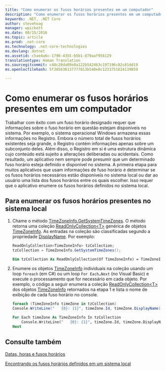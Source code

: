 ```yaml
---
title: "Como enumerar os fusos horários presentes em um computador"
description: "Como enumerar os fusos horários presentes em um computador"
keywords: .NET, .NET Core
author: stevehoag
manager: wpickett
ms.date: 08/15/2016
ms.topic: article
ms.prod: .net-core
ms.technology: .net-core-technologies
ms.devlang: dotnet
ms.assetid: c5ae4a6c-1790-4355-b5b1-879aaf956129
translationtype: Human Translation
ms.sourcegitcommit: c40c28da09e8a122b542463c197196c82c81dd19
ms.openlocfilehash: 5f385636137777013b540e8c1233751624139859

---
```


# <a name="how-to-enumerate-time-zones-present-on-a-computer"></a>Como enumerar os fusos horários presentes em um computador

Trabalhar com êxito com um fuso horário designado requer que informações sobre o fuso horário em questão estejam disponíveis no sistema. Por exemplo, o sistema operacional Windows armazena essas informações no Registro. Embora o número total de fusos horários existentes seja grande, o Registro contém informações apenas sobre um subconjunto deles. Além disso, o Registro em si é uma estrutura dinâmica cujo conteúdo está sujeito a alterações deliberadas ou acidentais. Como resultado, um aplicativo nem sempre pode presumir que um determinado fuso horário esteja definido e disponível no sistema. A primeira etapa para muitos aplicativos que usam informações de fuso horário é determinar se os fusos horários necessários estão disponíveis no sistema local ou dar ao usuário uma lista dos fusos horários entre os quais escolher. Isso requer que o aplicativo enumere os fusos horários definidos no sistema local. 

## <a name="to-enumerate-the-time-zones-present-on-the-local-system"></a>Para enumerar os fusos horários presentes no sistema local

1. Chame o método [TimeZoneInfo.GetSystemTimeZones](xref:System.TimeZoneInfo.GetSystemTimeZones). O método retorna uma coleção [ReadOnlyCollection&lt;T&gt;](xref:System.Collections.ObjectModel.ReadOnlyCollection%601) genérica de objetos [TimeZoneInfo](xref:System.TimeZoneInfo). As entradas na coleção são classificadas segundo a propriedade [DisplayName](xref:System.TimeZoneInfo.DisplayName). Por exemplo:

    ```csharp
    ReadOnlyCollection<TimeZoneInfo> tzCollection;
    tzCollection = TimeZoneInfo.GetSystemTimeZones();
    ```

    ```vb
    Dim tzCollection As ReadOnlyCollection(Of TimeZoneInfo) = TimeZoneInfo.GetSystemTimeZones
    ```

2. Enumere os objetos [TimeZoneInfo](xref:System.TimeZoneInfo) individuais na coleção usando um loop `foreach` (em C#) ou um loop `For Each…Next` (no Visual Basic) e execute o processamento que for necessário em cada objeto. Por exemplo, o código a seguir enumera a coleção [ReadOnlyCollection&lt;T&gt;](xref:System.Collections.ObjectModel.ReadOnlyCollection%601) dos objetos [TimeZoneInfo](xref:System.TimeZoneInfo) retornados na etapa 1 e lista o nome de exibição de cada fuso horário no console.

    ```csharp
    foreach (TimeZoneInfo timeZone in tzCollection)
    Console.WriteLine("   {0}: {1}", timeZone.Id, timeZone.DisplayName);
    ```

    ```vb
    For Each timeZone As TimeZoneInfo In tzCollection
        Console.WriteLine("   {0}: {1}", timeZone.Id, timeZone.DisplayName)
    Next
    ```

## <a name="see-also"></a>Consulte também

[Datas, horas e fusos horários](index.md)

[Encontrando os fusos horários definidos em um sistema local](finding-the-time-zones-on-local-system.md)




<!--HONumber=Nov16_HO3-->


